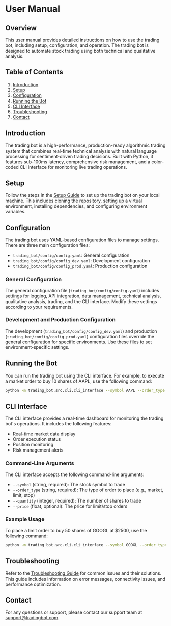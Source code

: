 # User Manual

## Overview
This user manual provides detailed instructions on how to use the trading bot, including setup, configuration, and operation. The trading bot is designed to automate stock trading using both technical and qualitative analysis.

## Table of Contents
1. [Introduction](#introduction)
2. [Setup](#setup)
3. [Configuration](#configuration)
4. [Running the Bot](#running-the-bot)
5. [CLI Interface](#cli-interface)
6. [Troubleshooting](#troubleshooting)
7. [Contact](#contact)

## Introduction
The trading bot is a high-performance, production-ready algorithmic trading system that combines real-time technical analysis with natural language processing for sentiment-driven trading decisions. Built with Python, it features sub-100ms latency, comprehensive risk management, and a color-coded CLI interface for monitoring live trading operations.

## Setup
Follow the steps in the [Setup Guide](trading_bot/docs/setup_guide.md) to set up the trading bot on your local machine. This includes cloning the repository, setting up a virtual environment, installing dependencies, and configuring environment variables.

## Configuration
The trading bot uses YAML-based configuration files to manage settings. There are three main configuration files:

- `trading_bot/config/config.yaml`: General configuration
- `trading_bot/config/config_dev.yaml`: Development configuration
- `trading_bot/config/config_prod.yaml`: Production configuration

### General Configuration
The general configuration file (`trading_bot/config/config.yaml`) includes settings for logging, API integration, data management, technical analysis, qualitative analysis, trading, and the CLI interface. Modify these settings according to your requirements.

### Development and Production Configuration
The development (`trading_bot/config/config_dev.yaml`) and production (`trading_bot/config/config_prod.yaml`) configuration files override the general configuration for specific environments. Use these files to set environment-specific settings.

## Running the Bot
You can run the trading bot using the CLI interface. For example, to execute a market order to buy 10 shares of AAPL, use the following command:

```sh
python -m trading_bot.src.cli.cli_interface --symbol AAPL --order_type market --quantity 10
```

## CLI Interface
The CLI interface provides a real-time dashboard for monitoring the trading bot's operations. It includes the following features:

- Real-time market data display
- Order execution status
- Position monitoring
- Risk management alerts

### Command-Line Arguments
The CLI interface accepts the following command-line arguments:

- `--symbol` (string, required): The stock symbol to trade
- `--order_type` (string, required): The type of order to place (e.g., market, limit, stop)
- `--quantity` (integer, required): The number of shares to trade
- `--price` (float, optional): The price for limit/stop orders

### Example Usage
To place a limit order to buy 50 shares of GOOGL at $2500, use the following command:

```sh
python -m trading_bot.src.cli.cli_interface --symbol GOOGL --order_type limit --quantity 50 --price 2500
```

## Troubleshooting
Refer to the [Troubleshooting Guide](trading_bot/docs/troubleshooting_guide.md) for common issues and their solutions. This guide includes information on error messages, connectivity issues, and performance optimization.

## Contact
For any questions or support, please contact our support team at support@tradingbot.com.
